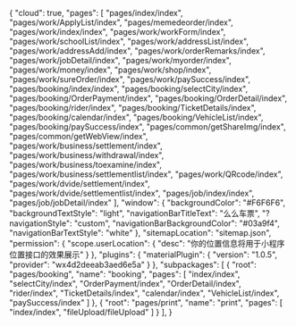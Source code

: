 {
  "cloud": true,
  "pages": [
    "pages/index/index",
    "pages/work/ApplyList/index",
    "pages/memedeorder/index",
    "pages/work/index/index",
    "pages/work/workForm/index",
    "pages/work/schoolList/index",
    "pages/work/addressList/index",
    "pages/work/addressAdd/index",
    "pages/work/orderRemarks/index",
    "pages/work/jobDetail/index",
    "pages/work/myorder/index",
    "pages/work/money/index",
    "pages/work/shop/index",
    "pages/work/sureOrder/index",
    "pages/work/paySuccess/index",
    "pages/booking/index/index",
    "pages/booking/selectCity/index",
    "pages/booking/OrderPayment/index",
    "pages/booking/OrderDetail/index",
    "pages/booking/rider/index",
    "pages/booking/TicketDetails/index",
    "pages/booking/calendar/index",
    "pages/booking/VehicleList/index",
    "pages/booking/paySuccess/index",
    "pages/common/getShareImg/index",
    "pages/common/getWebView/index",
    "pages/work/business/settlement/index",
    "pages/work/business/withdrawal/index",
    "pages/work/business/toexamine/index",
    "pages/work/business/settlementlist/index",
    "pages/work/QRcode/index",
    "pages/work/dvide/settlement/index",
    "pages/work/dvide/settlementlist/index",
    "pages/job/index/index",
    "pages/job/jobDetail/index"
  ],
  "window": {
    "backgroundColor": "#F6F6F6",
    "backgroundTextStyle": "light",
    "navigationBarTitleText": "么么车票",
    "?navigationStyle": "custom",
    "navigationBarBackgroundColor": "#03a9f4",
    "navigationBarTextStyle": "white"
  },
  "sitemapLocation": "sitemap.json",
  "permission": {
    "scope.userLocation": {
      "desc": "你的位置信息将用于小程序位置接口的效果展示"
    }
  },
  "plugins": {
    "materialPlugin": {
        "version": "1.0.5",
        "provider": "wx4d2deeab3aed6e5a"
    }
  },
  "subpackages": [
    {
      "root": "pages/booking",
      "name": "booking",
      "pages": [
        "index/index",
        "selectCity/index",
        "OrderPayment/index",
        "OrderDetail/index",
        "rider/index",
        "TicketDetails/index",
        "calendar/index",
        "VehicleList/index",
        "paySuccess/index"
      ]
    },
    {
      "root": "pages/print",
      "name": "print",
      "pages": [
        "index/index",
        "fileUpload/fileUpload"
      ]
    }
  ],
}
